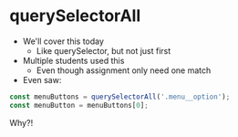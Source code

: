 # querySelectorAll

- We'll cover this today
    - Like querySelector, but not just first
- Multiple students used this
    - Even though assignment only need one match
- Even saw:
```js
const menuButtons = querySelectorAll('.menu__option');
const menuButton = menuButtons[0];
```

Why?!
